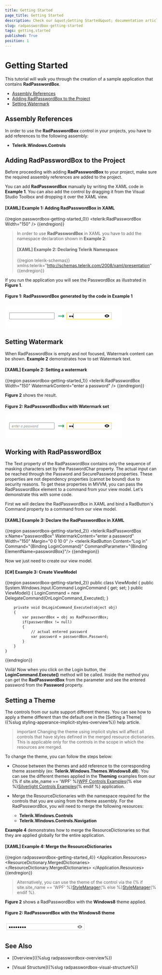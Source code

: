```yaml
---
title: Getting Started
page_title: Getting Started
description: Check our &quot;Getting Started&quot; documentation article for the RadPasswordBox {{ site.framework_name }} control.
slug: radpasswordbox-getting-started
tags: getting,started
published: True
position: 1
---
```


# Getting Started

This tutorial will walk you through the creation of a sample application that contains __RadPasswordBox__.

* [Assembly References](#assembly-references)
* [Adding RadPasswordBox to the Project](#adding-radpasswordbox-to-the-project)
* [Setting Watermark](#setting-watermark)

## Assembly References

In order to use the __RadPasswordBox__ control in your projects, you have to add references to the following assembly:			

* __Telerik.Windows.Controls__

## Adding RadPasswordBox to the Project

Before proceeding with adding __RadPasswordBox__ to your project, make sure the required assembly references are added to the project. 

You can add __RadPasswordBox__ manually by writing the XAML code in __Example 1__. You can also add the control by dragging it from the Visual Studio Toolbox and dropping it over the XAML view.

#### __[XAML] Example 1: Adding RadPasswordBox in XAML__

{{region passwordbox-getting-started_0}}
	<telerik:RadPasswordBox Width="150" />
{{endregion}}

>In order to use __RadPasswordBox__ in XAML you have to add the namespace declaration shown in __Example 2__:
>#### __[XAML] Example 2: Declaring Telerik Namespace__
>{{region telerik-schemas}}
>    xmlns:telerik="http://schemas.telerik.com/2008/xaml/presentation"
>{{endregion}}

If you run the application you will see the PasswordBox as illustrated in __Figure 1__. 

#### __Figure 1: RadPasswordBox generated by the code in Example 1__

![](images/RadPasswordBox_GettingStarted_0.png)

## Setting Watermark

When RadPasswordBox is empty and not focused, Watermark content can be shown. __Example 2__ demonstrates how to set Watermark text.

#### __[XAML] Example 2: Setting a watermark__

{{region passwordbox-getting-started_1}}
	<telerik:RadPasswordBox Width="150" WatermarkContent="enter a password" />
{{endregion}}

__Figure 2__ shows the result.

#### __Figure 2: RadPasswordBoxBox with Watermark set__

![](images/RadPasswordBox_GettingStarted_1.png)

## Working with RadPasswordBox

The Text property of the RadPasswordBox contains only the sequence of masking characters set by the PasswordChar property. The actual input can be reached through the Password and SecurePassword properties. These properties are not dependency properties (cannot be bound) due to security reasons. To get these properties in MVVM, you can pass the RadPasswordBox element to a command from your view model. Let's demonstrate this with some code.

First we will declare the RadPasswordBox in XAML and bind a RadButton's Command property to a command from our view model.

#### __[XAML] Example 3: Declare the RadPasswordBox in XAML__

{{region passwordbox-getting-started_2}}
	<StackPanel Orientation="Horizontal" VerticalAlignment="Center" HorizontalAlignment="Center" >
		<telerik:RadPasswordBox x:Name="passwordBox" WatermarkContent="enter a password" Width="150" Margin="0 0 10 0" />
		<telerik:RadButton Content="Log in" Command="{Binding LoginCommand}" CommandParameter="{Binding ElementName=passwordBox}"/>
	</StackPanel>
{{endregion}}

Now we just need to create our view model.

#### __[C#] Example 3: Create ViewModel__

{{region passwordbox-getting-started_2}}
	public  class ViewModel
	{
		public System.Windows.Input.ICommand LoginCommand { get; set; }
		public ViewModel()
		{
			LoginCommand = new DelegateCommand(OnLoginCommand_Executed);
		}

		private void OnLoginCommand_Executed(object obj)
		{
			var passwordBox = obj as RadPasswordBox;
			if(passwordBox != null)
			{
				// actual entered password
				var password = passwordBox.Password;
			}
		}
	}
{{endregion}}

Voilà! Now when you click on the Login button, the __LoginCommand.Execute()__ method will be called. Inside the method you can get the __RadPasswordBox__ from the parameter and see the entered password from the __Password__ property.

## Setting a Theme

The controls from our suite support different themes. You can see how to apply a theme different than the default one in the [Setting a Theme]({%slug styling-apperance-implicit-styles-overview%}) help article.

>important Changing the theme using implicit styles will affect all controls that have styles defined in the merged resource dictionaries. This is applicable only for the controls in the scope in which the resources are merged. 

To change the theme, you can follow the steps below:

* Choose between the themes and add reference to the corresponding theme assembly (ex: **Telerik.Windows.Themes.Windows8.dll**). You can see the different themes applied in the **Theming** examples from our {% if site.site_name == 'WPF' %}[WPF Controls Examples](https://demos.telerik.com/wpf/){% else %}[Silverlight Controls Examples](https://demos.telerik.com/silverlight/#PanelBar/Theming){% endif %} application.

* Merge the ResourceDictionaries with the namespace required for the controls that you are using from the theme assembly. For the RadPasswordBox, you will need to merge the following resources:

	* __Telerik.Windows.Controls__
	* __Telerik.Windows.Controls.Navigation__

__Example 4__ demonstrates how to merge the ResourceDictionaries so that they are applied globally for the entire application.

#### __[XAML] Example 4: Merge the ResourceDictionaries__  
{{region radpasswordbox-getting-started_4}}
	<Application.Resources>
		<ResourceDictionary>
			<ResourceDictionary.MergedDictionaries>
				<ResourceDictionary Source="/Telerik.Windows.Themes.Windows8;component/Themes/System.Windows.xaml"/>
				<ResourceDictionary Source="/Telerik.Windows.Themes.Windows8;component/Themes/Telerik.Windows.Controls.xaml"/>
			</ResourceDictionary.MergedDictionaries>
		</ResourceDictionary>
	</Application.Resources>
{{endregion}}

>Alternatively, you can use the theme of the control via the {% if site.site_name == 'WPF' %}[StyleManager](https://docs.telerik.com/devtools/wpf/styling-and-appearance/stylemanager/common-styling-apperance-setting-theme-wpf){% else %}[StyleManager](https://docs.telerik.com/devtools/silverlight/styling-and-appearance/stylemanager/common-styling-apperance-setting-theme){% endif %}.

__Figure 2__ shows a RadPasswordBox with the **Windows8** theme applied.

#### __Figure 2: RadPasswordBox with the Windows8 theme__
![RadPasswordBox with Windows8 theme](images/radpasswordbox-setting-theme.png)

## See Also

 * [Overview]({%slug radpasswordbox-overview%})

 * [Visual Structure]({%slug radpasswordbox-visual-structure%})
